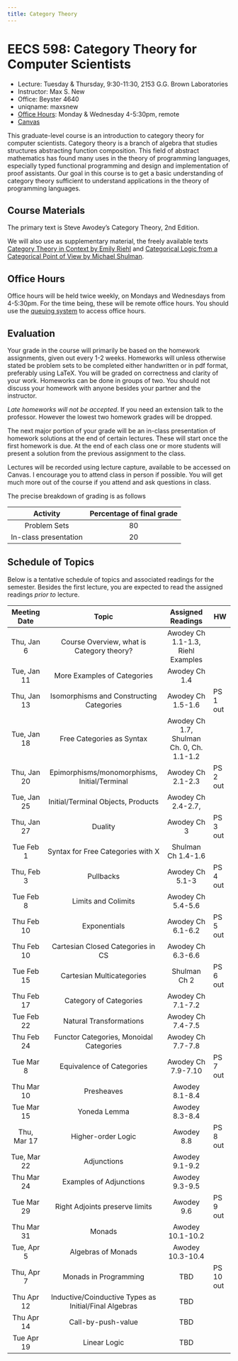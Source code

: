 ```yaml
---
title: Category Theory
---
```


# EECS 598: Category Theory for Computer Scientists
- Lecture: Tuesday & Thursday, 9:30-11:30, 2153 G.G. Brown Laboratories
- Instructor: Max S. New
- Office: Beyster 4640
- uniqname: maxsnew
- [Office Hours][q]: Monday & Wednesday 4-5:30pm, remote
- [Canvas][canvas]

This graduate-level course is an introduction to category theory for
computer scientists. Category theory is a branch of algebra that
studies structures abstracting function composition. This field of
abstract mathematics has found many uses in the theory of programming
languages, especially typed functional programming and design and
implementation of proof assistants. Our goal in this course is to get
a basic understanding of category theory sufficient to understand
applications in the theory of programming languages.

## Course Materials
 
The primary text is Steve Awodey’s Category Theory, 2nd Edition.
 
We will also use as supplementary material, the freely available texts
[Category Theory in Context by Emily Riehl][ctc] and [Categorical
Logic from a Categorical Point of View by Michael Shulman][clcpov].

## Office Hours

Office hours will be held twice weekly, on Mondays and Wednesdays from
4-5:30pm. For the time being, these will be remote office hours. You
should use the [queuing system][q] to access office hours.

## Evaluation

Your grade in the course will primarily be based on the homework
assignments, given out every 1-2 weeks. Homeworks will unless
otherwise stated be problem sets to be completed either handwritten or
in pdf format, preferably using LaTeX. You will be graded on
correctness and clarity of your work. Homeworks can be done in groups
of two. You should not discuss your homework with anyone besides your
partner and the instructor.

*Late homeworks will not be accepted*. If you need an extension talk
to the professor. However the lowest two homework grades will be
dropped.

The next major portion of your grade will be an in-class presentation
of homework solutions at the end of certain lectures. These will start
once the first homework is due. At the end of each class one or more
students will present a solution from the previous assignment to the
class.

Lectures will be recorded using lecture capture, available to be
accessed on Canvas. I encourage you to attend class in person if
possible. You will get much more out of the course if you attend and
ask questions in class.

The precise breakdown of grading is as follows

| Activity               | Percentage of final grade |
|:----------------------:|:-------------------------:|
| Problem Sets           | 80                        |
| In-class presentation  | 20                        |

## Schedule of Topics

Below is a tentative schedule of topics and associated readings for
the semester. Besides the first lecture, you are expected to read the
assigned readings *prior to* lecture.


| Meeting Date | Topic                                                 | Assigned Readings                         | HW        |
|:------------:|:-----------------------------------------------------:|:-----------------------------------------:|-----------|
| Thu, Jan 6   | Course Overview, what is Category theory?             | Awodey Ch 1.1-1.3, Riehl Examples         |           |
| Tue, Jan 11  | More Examples of Categories                           | Awodey Ch 1.4                             |           |
| Thu, Jan 13  | Isomorphisms and Constructing Categories              | Awodey Ch 1.5-1.6                         | PS 1 out  |
| Tue, Jan 18  | Free Categories as Syntax                             | Awodey Ch 1.7, Shulman Ch. 0, Ch. 1.1-1.2 |           |
| Thu, Jan 20  | Epimorphisms/monomorphisms, Initial/Terminal          | Awodey Ch 2.1-2.3                         | PS 2 out  |
| Tue, Jan 25  | Initial/Terminal Objects, Products                    | Awodey Ch 2.4-2.7,                        |           |
| Thu, Jan 27  | Duality                                               | Awodey Ch 3                               | PS 3 out  |
| Tue Feb 1    | Syntax for Free Categories with X                     | Shulman Ch 1.4-1.6                        |           |
| Thu, Feb 3   | Pullbacks                                             | Awodey Ch 5.1-3                           | PS 4 out  |
| Tue Feb 8    | Limits and Colimits                                   | Awodey Ch 5.4-5.6                         |           |
| Thu Feb 10   | Exponentials                                          | Awodey Ch 6.1-6.2                         | PS 5 out  |
| Thu Feb 10   | Cartesian Closed Categories in CS                     | Awodey Ch 6.3-6.6                         |           |
| Tue Feb 15   | Cartesian Multicategories                             | Shulman Ch 2                              | PS 6 out  |
| Thu Feb 17   | Category of Categories                                | Awodey Ch 7.1-7.2                         |           |
| Tue Feb 22   | Natural Transformations                               | Awodey Ch 7.4-7.5                         |           |
| Thu Feb 24   | Functor Categories, Monoidal Categories               | Awodey Ch 7.7-7.8                         |           |
| Tue Mar 8    | Equivalence of Categories                             | Awodey Ch 7.9-7.10                        | PS 7 out  |
| Thu Mar 10   | Presheaves                                            | Awodey 8.1-8.4                            |           |
| Tue Mar 15   | Yoneda Lemma                                          | Awodey 8.3-8.4                            |           |
| Thu, Mar 17  | Higher-order Logic                                    | Awodey 8.8                                | PS 8 out  |
| Tue, Mar 22  | Adjunctions                                           | Awodey 9.1-9.2                            |           |
| Thu Mar 24   | Examples of Adjunctions                               | Awodey 9.3-9.5                            |           |
| Tue Mar 29   | Right Adjoints preserve limits                        | Awodey 9.6                                | PS 9 out  |
| Thu Mar 31   | Monads                                                | Awodey 10.1-10.2                          |           |
| Tue, Apr 5   | Algebras of Monads                                    | Awodey 10.3-10.4                          |           |
| Thu, Apr 7   | Monads in Programming                                 | TBD                                       | PS 10 out |
| Thu Apr 12   | Inductive/Coinductive Types as Initial/Final Algebras | TBD                                       |           |
| Thu Apr 14   | Call-by-push-value                                    | TBD                                       |           |
| Tue Apr 19   | Linear Logic                                          | TBD                                       |           |


[q]: https://oh.eecs.umich.edu/courses/eecs598
[ctc]: https://math.jhu.edu/~eriehl/context.pdf
[clcpov]: https://mikeshulman.github.io/catlog/catlog.pdf
[canvas]: https://umich.instructure.com/courses/493039
